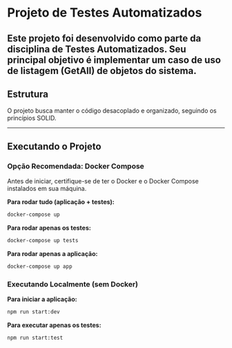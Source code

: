 # Projeto de Testes Automatizados


Este projeto foi desenvolvido como parte da disciplina de Testes Automatizados. Seu principal objetivo é implementar um caso de uso de listagem (GetAll) de objetos do sistema.
---

## Estrutura

O projeto busca manter o código desacoplado e organizado, seguindo os princípios SOLID.

---

## Executando o Projeto

### Opção Recomendada: Docker Compose

Antes de iniciar, certifique-se de ter o Docker e o Docker Compose instalados em sua máquina.

**Para rodar tudo (aplicação + testes):**
```cmd
docker-compose up
```

**Para rodar apenas os testes:**
```cmd
docker-compose up tests
```

**Para rodar apenas a aplicação:**
```cmd
docker-compose up app
```

### Executando Localmente (sem Docker)

**Para iniciar a aplicação:**
```cmd
npm run start:dev
```

**Para executar apenas os testes:**
```cmd
npm run start:test
```
